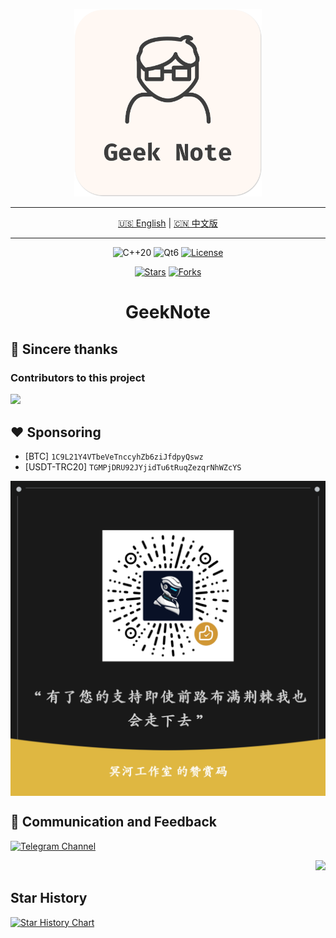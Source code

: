 <a name="README-TOP"></a>
<p align="center">
    <img src="/Resources/Image/GeekNote.png" alt="GeekNote Logo" width="300"/>
</p>

<hr/>

<p align="center">
  <a href="README.md">🇺🇸 English</a> | <a href="README.zh-CN.md">🇨🇳 中文版</a>
</p>

<hr/>

<p align="center">
  <!-- 核心技术 -->
  <img src="https://img.shields.io/badge/C++-20-blue.svg?style=flat-square&logo=c%2B%2B&logoColor=white" alt="C++20">
  <img src="https://img.shields.io/badge/Qt-6-green.svg?style=flat-square" alt="Qt6">
  <!-- 许可证 -->
  <a href="LICENSE"><img src="https://img.shields.io/badge/License-AGPL_v3-blue.svg?style=flat-square" alt="License"></a>
</p>

<p align="center">
  <!-- 社交徽章 -->
  <a href="https://github.com/OasisPioneer/GeekNote/stargazers"><img src="https://img.shields.io/github/stars/OasisPioneer/GeekNote?style=social" alt="Stars"></a>
  <a href="https://github.com/OasisPioneer/GeekNote/network/members"><img src="https://img.shields.io/github/forks/OasisPioneer/GeekNote?style=social" alt="Forks"></a>
</p>

<h1 align="center">
GeekNote
</h1>

<p align="center">
  <!-- <b>A modular Telegram bot framework for C++ developers.</b> -->
</p>

## 💖 Sincere thanks

### Contributors to this project

<a href="https://github.com/OasisPioneer/GeekNote/graphs/contributors">
  <img src="https://contrib.rocks/image?repo=OasisPioneer/GeekNote" />
</a>

## ❤️ Sponsoring

* [BTC] `1C9L21Y4VTbeVeTnccyhZb6ziJfdpyQswz`
* [USDT-TRC20] `TGMPjDRU92JYjidTu6tRuqZezqrNhWZcYS`

<img alt="Sponsor" align="center" src="/Docs/Sponsor.png"/>

## 💬 Communication and Feedback
[![Telegram Channel](https://img.shields.io/badge/Telegram-JoinChannel-blue?style=for-the-badge&logo=telegram)](https://t.me/StyxCommunity)

<p align="right"><a href="#README-TOP"><img src="https://img.shields.io/badge/Back to top-555555?style=for-the-badge"></a></p>

## Star History

[![Star History Chart](https://api.star-history.com/svg?repos=OasisPioneer/GeekNote&type=date&legend=top-left)](https://www.star-history.com/#OasisPioneer/GeekNote&type=date&legend=top-left)